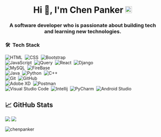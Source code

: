 <h1 align="center">Hi 👋, I'm Chen Panker
<a href="https://www.linkedin.com/in/chen-panker/">
  <img alt="Chenpanker's LinkedIN" width="22px" src="https://raw.githubusercontent.com/peterthehan/peterthehan/master/assets/linkedin.svg" />
</a>
</h1>
<h3 align="center">A software developer who is passionate about building tech and learning new technologies. </h3>


### 🛠 &nbsp;Tech Stack

![HTML](https://img.shields.io/badge/-HTML-05122A?style=flat&logo=HTML5)&nbsp;
![CSS](https://img.shields.io/badge/-CSS-05122A?style=flat&logo=CSS3&logoColor=1572B6)&nbsp;
![Bootstrap](https://img.shields.io/badge/-Bootstrap-05122A?style=flat&logo=bootstrap&logoColor=563D7C)
<br />
![JavaScript](https://img.shields.io/badge/-JavaScript-05122A?style=flat&logo=javascript)&nbsp;
![jQuery](https://img.shields.io/badge/-jQuery-05122A?style=flat&logo=jQuery)&nbsp;
![React](https://img.shields.io/badge/-React-05122A?style=flat&logo=react)&nbsp;
![Django](https://img.shields.io/badge/django-05122A?style=flat&logo=django&logoColor=white)&nbsp;
<br />
![MySQL](https://img.shields.io/badge/-MySQL-05122A?style=flat&logo=MySQL)&nbsp;
![FireBase](https://img.shields.io/badge/Firebase-05122A?style=flat&logo=firebase)&nbsp;
<br />
![Java](https://img.shields.io/badge/-Java-05122A?style=flat&logo=Java&logoColor=FFA518)&nbsp;
![Python](https://img.shields.io/badge/-Python-05122A?style=flat&logo=Python)&nbsp;
![C++](https://img.shields.io/badge/C++-05122A?style=flat&logo=c%2B%2B&logoColor=white)
<br />
![Git](https://img.shields.io/badge/-Git-05122A?style=flat&logo=git)&nbsp;
![GitHub](https://img.shields.io/badge/-GitHub-05122A?style=flat&logo=github)&nbsp;
<br />
![Adobe XD](https://img.shields.io/badge/Adobe%20XD-05122A?style=flat&logo=Adobe%20XD&logoColor=#FF61F6)&nbsp;
![Postman](https://img.shields.io/badge/Postman-05122A?style=flat&logo=Postman&logoColor=#FF61F6)&nbsp;
<br />
![Visual Studio Code](https://img.shields.io/badge/-Visual%20Studio%20Code-05122A?style=flat&logo=visual-studio-code&logoColor=007ACC)&nbsp;
![Intellij](https://img.shields.io/badge/IntelliJ-05122A?style=flat&logo=intellij-idea&logoColor=white)&nbsp;
![PyCharm](https://img.shields.io/badge/-PyCharm-05122A?style=flat&logo=pycharm)&nbsp;
![Android Studio](https://img.shields.io/badge/Android%20Studio-05122A?style=flat&logo=android-studio)&nbsp;

## &#x1f4c8; GitHub Stats

![](https://github-profile-summary-cards.vercel.app/api/cards/repos-per-language?username=ChenPan311&theme=nord_dark")
![](https://github-profile-summary-cards.vercel.app/api/cards/most-commit-language?username=ChenPan311&theme=nord_dark)

 
 <p><img align="center" src="https://github-readme-streak-stats.herokuapp.com/?user=ChenPan311&theme=radical" alt="chenpanker" /></p>
 
 <br />
